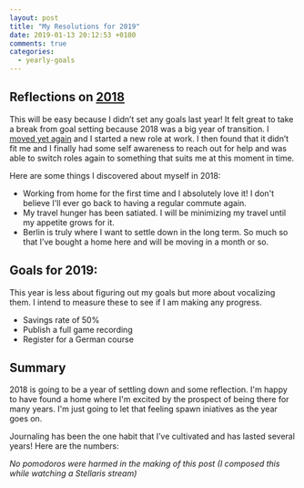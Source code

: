 ```yaml
---
layout: post
title: "My Resolutions for 2019"
date: 2019-01-13 20:12:53 +0100
comments: true
categories: 
  - yearly-goals
---
```


## Reflections on [2018](/my-resolutions-for-2018/)

This will be easy because I didn’t set any goals last year! It felt great to take a break from goal setting
because 2018 was a big year of transition. I [moved yet again][moving-again] and I started a new role at work.
I then found that it didn’t fit me and I finally had some self awareness to reach out for help and was able
to switch roles again to something that suits me at this moment in time.

[moving-again]: /moving-back-to-berlin/

Here are some things I discovered about myself in 2018:

* Working from home for the first time and I absolutely love it! I don't believe I'll ever go back to
  having a regular commute again.
* My travel hunger has been satiated. I will be minimizing my travel until my appetite grows for it.
* Berlin is truly where I want to settle down in the long term. So much so that I’ve bought a home
  here and will be moving in a month or so.

## Goals for 2019:

This year is less about figuring out my goals but more about vocalizing them. I intend to measure these to
see if I am making any progress.

* Savings rate of 50%
* Publish a full game recording
* Register for a German course

## Summary

2018 is going to be a year of settling down and some reflection. I'm happy to have found a home where I'm excited by the
prospect of being there for many years. I'm just going to let that feeling spawn iniatives as the year goes on.

Journaling has been the one habit that I’ve cultivated and has lasted several years! Here are the numbers:

*No pomodoros were harmed in the making of this post (I composed this while watching a Stellaris stream)*

